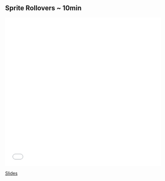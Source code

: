 

## Sprite Rollovers ~ 10min

<iframe width="100%" height="480" src="//www.youtube.com/embed/Jr6Yhk6IPDA?rel=0" frameborder="0" allowfullscreen></iframe>

[Slides](https://docs.google.com/presentation/d/1M9YKGyk3ivguZBOrExrywmQYId9lmjrrxqAfgdqd58Y/edit?usp=sharing)